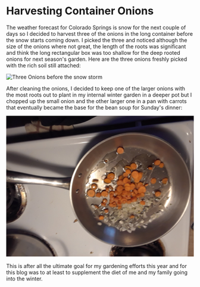# Harvesting Container Onions
The weather forecast for Colorado Springs is snow for the next couple 
of days so I decided to harvest three of the onions in the long 
container before the snow starts coming down. I picked the three
 and noticed although the size of the onions where not great, the
length of the roots was significant and think the long rectangular 
box was too shallow for the deep rooted onions for next season's
garden. Here are the three onions freshly picked with the rich soil 
still attached:

![Three Onions before the snow storm](img/20191027_3-onions.png)

After cleaning the onions, I decided to keep one of the larger onions
with the most roots out to plant in my internal winter garden in a
deeper pot but I chopped up the small onion and the other larger one in 
a pan with carrots that eventually became the base for the bean soup
for Sunday's dinner:

![Carrots and Onion cooking](img/20191027_onions-carrots.png)

This is after all the ultimate goal for my gardening efforts this year 
and for this blog was to at least to supplement the diet of me and 
my family going into the winter.



